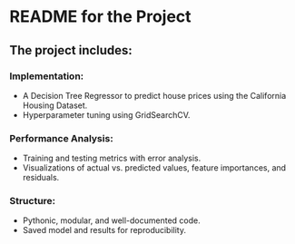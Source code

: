 # README for the Project
## The project includes:

### Implementation:
- A Decision Tree Regressor to predict house prices using the California Housing Dataset.
- Hyperparameter tuning using GridSearchCV.

### Performance Analysis:
- Training and testing metrics with error analysis.
- Visualizations of actual vs. predicted values, feature importances, and residuals.

### Structure:
- Pythonic, modular, and well-documented code.
- Saved model and results for reproducibility.
